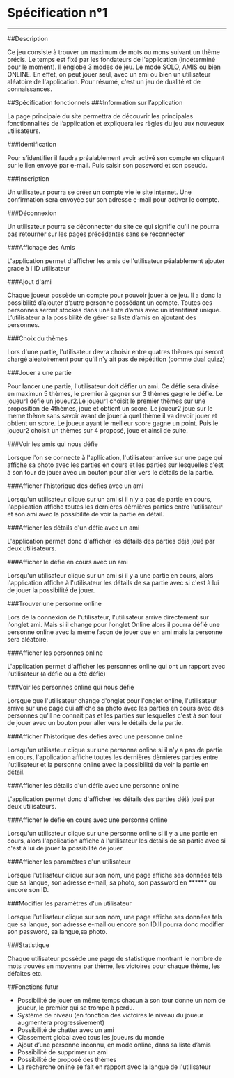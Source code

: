 # Spécification n°1

-----

##Description

Ce jeu consiste à trouver un maximum de mots ou mons suivant un thème précis. 
Le temps est fixé par les fondateurs de l'application (indéterminé pour le moment). 
Il englobe 3 modes de jeu. Le mode SOLO, AMIS ou bien ONLINE. 
En effet, on peut jouer seul, avec un ami ou bien un utilisateur aléatoire de l'application. 
Pour résumé, c'est un jeu de dualité et de connaissances.

##Spécification fonctionnels
###Information sur l’application

La page principale du site permettra de découvrir les principales fonctionnalités de l’application et expliquera les règles du jeu aux nouveaux utilisateurs.

###Identification

Pour s’identifier il faudra préalablement avoir activé son compte en cliquant sur le lien envoyé par e-mail. 
Puis saisir son password et son pseudo.

###Inscription

Un utilisateur pourra se créer un compte vie le site internet. 
Une confirmation sera envoyée sur son adresse e-mail pour activer le compte.

###Déconnexion

Un utilisateur pourra se déconnecter du site ce qui signifie qu'il ne pourra pas retourner sur les pages précédantes sans se reconnecter
 
###Affichage des Amis

L'application permet d'afficher les amis de l'utilisateur péalablement ajouter grace à l'ID utilisateur

###Ajout d'ami

Chaque joueur possède un compte pour pouvoir jouer à ce jeu. Il a donc la possibilité d’ajouter d’autre personne possédant un compte. Toutes ces personnes seront stockés dans une liste d’amis avec un identifiant unique. L’utilisateur a la possibilité de gérer sa liste d’amis en ajoutant des personnes.

###Choix du thèmes

Lors d'une partie, l'utilisateur devra choisir entre quatres thèmes qui seront chargé aléatoirement pour qu'il n'y ait pas de répétition (comme dual quizz)

###Jouer a une partie

Pour lancer une partie, l'utilisateur doit défier un ami. Ce défie sera divisé en maximun 5 thèmes, le premier à gagner sur 3 thèmes gagne le défie.
Le joueur1 défie un joueur2.Le joueur1 choisit le premier thèmes sur une proposition de 4thèmes, joue et obtient un score.
Le joueur2 joue sur le meme thème sans savoir avant de jouer à quel thème il va devoir jouer et obtient un score.
Le joueur ayant le meilleur score gagne un point.
Puis le joueur2 choisit un thèmes sur 4 proposé, joue et ainsi de suite.

###Voir les amis qui nous défie

Lorsque l'on se connecte à l'apllication, l'utilisateur arrive sur une page qui affiche sa photo avec les parties en cours et les parties sur lesquelles c'est à son tour de jouer avec un bouton pour aller vers le détails de la partie.

###Afficher l'historique des défies avec un ami

Lorsqu'un utilisateur clique sur un ami si il n'y a pas de partie en cours, l'application affiche toutes les dernières dèrnières parties entre l'utilisateur et son ami avec la possibilité de voir la partie en détail. 

###Afficher les détails d'un défie avec un ami

L'application permet donc d'afficher les détails des parties déjà joué par deux utilisateurs.

###Afficher le défie en cours avec un ami

Lorsqu'un utilisateur clique sur un ami si il y a une partie en cours, alors l'application affiche à l'utilisateur les détails de sa partie avec si c'est à lui de jouer la possibilité de jouer.

###Trouver une personne online

Lors de la connexion de l'utilisateur, l'utilisateur arrive directement sur l'onglet ami. Mais si il change pour l'onglet Online alors il pourra défié une personne online avec la meme façon de jouer que en ami mais la personne sera aléatoire.

###Afficher les personnes online

L'application permet d'afficher les personnes online qui ont un rapport avec l'utilisateur (a défié ou a été défié)

###Voir les personnes online qui nous défie

Lorsque que l'utilisateur change d'onglet pour l'onglet online, l'utilisateur arrive sur une page qui affiche sa photo avec les parties en cours avec des personnes qu'il ne connait pas et les parties sur lesquelles c'est à son tour de jouer avec un bouton pour aller vers le détails de la partie.

###Afficher l'historique des défies avec une personne online

Lorsqu'un utilisateur clique sur une personne online si il n'y a pas de partie en cours, l'application affiche toutes les dernières dèrnières parties entre l'utilisateur et la personne online avec la possibilité de voir la partie en détail. 

###Afficher les détails d'un défie avec une personne online

L'application permet donc d'afficher les détails des parties déjà joué par deux utilisateurs.

###Afficher le défie en cours avec une personne online

Lorsqu'un utilisateur clique sur une personne online si il y a une partie en cours, alors l'application affiche à l'utilisateur les détails de sa partie avec si c'est à lui de jouer la possibilité de jouer.

###Afficher les paramètres d'un utilisateur

Lorsque l'utilisateur clique sur son nom, une page affiche ses données tels que sa lanque, son adresse e-mail, sa photo, son password en ******  ou encore son ID.

###Modifier les paramètres d'un utilisateur

Lorsque l'utilisateur clique sur son nom, une page affiche ses données tels que sa lanque, son adresse e-mail ou encore son ID.Il  pourra donc modifier son password, sa langue,sa photo.

###Statistique

Chaque utilisateur possède une page de statistique montrant le nombre de mots trouvés en moyenne par thème, les victoires pour chaque thème, les défaites etc.

##Fonctions futur

- Possibilité de jouer en même temps chacun à son tour donne un nom de joueur, le premier qui se trompe à perdu.
- Système de niveau (en fonction des victoires le niveau du joueur augmentera progressivement)
- Possibilité de chatter avec un ami
- Classement global avec tous les joueurs du monde
- Ajout d’une personne inconnu, en mode online, dans sa liste d’amis
- Possibilité de supprimer un ami
- Possibilité de proposé des thèmes
- La recherche online se fait en rapport avec la langue de l'utilisateur
